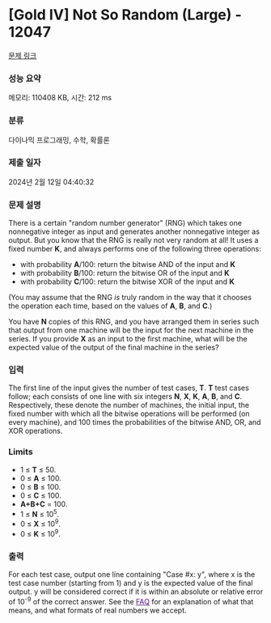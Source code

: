 # [Gold IV] Not So Random (Large) - 12047 

[문제 링크](https://www.acmicpc.net/problem/12047) 

### 성능 요약

메모리: 110408 KB, 시간: 212 ms

### 분류

다이나믹 프로그래밍, 수학, 확률론

### 제출 일자

2024년 2월 12일 04:40:32

### 문제 설명

<p>There is a certain "random number generator" (RNG) which takes one nonnegative integer as input and generates another nonnegative integer as output. But you know that the RNG is really not very random at all! It uses a fixed number <strong>K</strong>, and always performs one of the following three operations:</p>

<ul>
	<li>with probability <strong>A</strong>/100: return the bitwise AND of the input and <strong>K</strong></li>
	<li>with probability <strong>B</strong>/100: return the bitwise OR of the input and <strong>K</strong></li>
	<li>with probability <strong>C</strong>/100: return the bitwise XOR of the input and <strong>K</strong></li>
</ul>

<p>(You may assume that the RNG <em>is</em> truly random in the way that it chooses the operation each time, based on the values of <strong>A</strong>, <strong>B</strong>, and <strong>C</strong>.)</p>

<p>You have <strong>N</strong> copies of this RNG, and you have arranged them in series such that output from one machine will be the input for the next machine in the series. If you provide <strong>X</strong> as an input to the first machine, what will be the expected value of the output of the final machine in the series?</p>

### 입력 

 <p>The first line of the input gives the number of test cases, <strong>T</strong>. <strong>T</strong> test cases follow; each consists of one line with six integers <strong>N</strong>, <strong>X</strong>, <strong>K</strong>, <strong>A</strong>, <strong>B</strong>, and <strong>C</strong>. Respectively, these denote the number of machines, the initial input, the fixed number with which all the bitwise operations will be performed (on every machine), and 100 times the probabilities of the bitwise AND, OR, and XOR operations.</p>

<h3>Limits</h3>

<ul>
	<li>1 ≤ <strong>T</strong> ≤ 50.</li>
	<li>0 ≤ <strong>A</strong> ≤ 100.</li>
	<li>0 ≤ <strong>B</strong> ≤ 100.</li>
	<li>0 ≤ <strong>C</strong> ≤ 100.</li>
	<li><strong>A+B+C</strong> = 100.</li>
	<li>1 ≤ <strong>N</strong> ≤ 10<sup>5</sup>.</li>
	<li>0 ≤ <strong>X</strong> ≤ 10<sup>9</sup>.</li>
	<li>0 ≤ <strong>K</strong> ≤ 10<sup>9</sup>.</li>
</ul>

### 출력 

 <p>For each test case, output one line containing "Case #x: y", where x is the test case number (starting from 1) and y is the expected value of the final output. y will be considered correct if it is within an absolute or relative error of 10<sup>-9</sup> of the correct answer. See the <a href="https://code.google.com/codejam/faq.html#floating_point" style="color: rgb(85, 26, 139);" target="_blank">FAQ</a> for an explanation of what that means, and what formats of real numbers we accept.</p>

